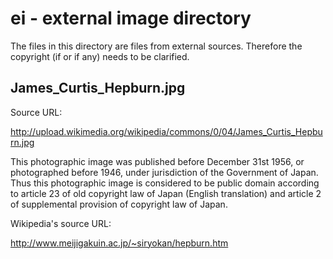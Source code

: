 # ei - external image directory

The files in this directory are files from external sources. Therefore the
copyright (if or if any) needs to be clarified. 

## James_Curtis_Hepburn.jpg

Source URL:

http://upload.wikimedia.org/wikipedia/commons/0/04/James_Curtis_Hepburn.jpg

This photographic image was published before December 31st 1956, or
photographed before 1946, under jurisdiction of the Government of Japan. Thus
this photographic image is considered to be public domain according to article
23 of old copyright law of Japan (English translation) and article 2 of
supplemental provision of copyright law of Japan.

Wikipedia's source URL:

http://www.meijigakuin.ac.jp/~siryokan/hepburn.htm

